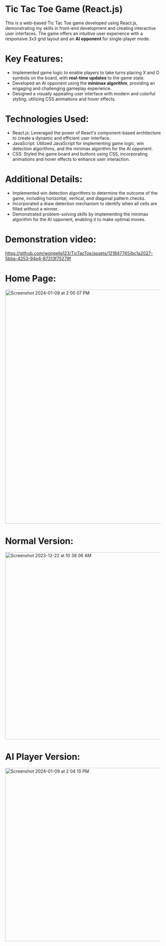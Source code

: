 # Tic Tac Toe Game (React.js)

This is a web-based Tic Tac Toe game developed using React.js, demonstrating my skills in front-end development and creating interactive user interfaces. The game offers an intuitive user experience with a responsive 3x3 grid layout and an **AI opponent** for single-player mode.

# Key Features:
- Implemented game logic to enable players to take turns placing X and O symbols on the board, with **real-time updates** to the game state.
- Developed an AI opponent using the **minimax algorithm**, providing an engaging and challenging gameplay experience.
- Designed a visually appealing user interface with modern and colorful styling, utilizing CSS animations and hover effects.

# Technologies Used:
- React.js: Leveraged the power of React's component-based architecture to create a dynamic and efficient user interface.
- JavaScript: Utilized JavaScript for implementing game logic, win detection algorithms, and the minimax algorithm for the AI opponent.
- CSS: Styled the game board and buttons using CSS, incorporating animations and hover effects to enhance user interaction.

# Additional Details:
- Implemented win detection algorithms to determine the outcome of the game, including horizontal, vertical, and diagonal pattern checks.
- Incorporated a draw detection mechanism to identify when all cells are filled without a winner.
- Demonstrated problem-solving skills by implementing the minimax algorithm for the AI opponent, enabling it to make optimal moves.


# Demonstration video:

https://github.com/wongella123/TicTacToe/assets/121847745/bc1a2027-5bba-4253-94e4-87313f75279f


# Home Page:

<img width="754" alt="Screenshot 2024-01-09 at 2 00 07 PM" src="https://github.com/wongella123/TicTacToe/assets/121847745/3035f76f-b6fa-4045-9a72-d70e8ca685b4">

# Normal Version:

<img width="603" alt="Screenshot 2023-12-22 at 10 38 06 AM" src="https://github.com/wongella123/TicTacToe/assets/121847745/d56ef390-a58b-48c5-b111-303bb3e5aaf1">

# AI Player Version:

<img width="558" alt="Screenshot 2024-01-09 at 2 04 10 PM" src="https://github.com/wongella123/TicTacToe/assets/121847745/95135669-9843-4b0b-b92a-754899cc3fa4">

